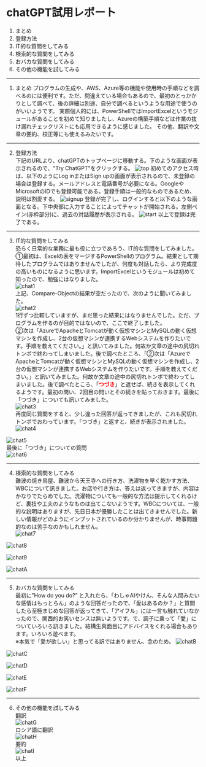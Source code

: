 # chatGPT試用レポート

1. まとめ
2. 登録方法
3. IT的な質問をしてみる
4. 検索的な質問をしてみる
5. おバカな質問をしてみる
6. その他の機能を試してみる
*****
1. まとめ
プログラムの生成や、AWS、Azure等の機能や使用時の手順などを調べるのには便利です。ただ、間違えている場合もあるので、最初のとっかかりとして調べて、後の詳細は別途、自分で調べるというような用途で使うのがいいようです。
実際個人的には、PowerShellではImportExcelというモジュールがあることを初めて知りましたし、Azureの構築手順などは作業の抜け漏れチェックリストにも応用できるように感じました。
その他、翻訳や文章の要約、校正等にも使えるみたいです。
***
2. 登録方法  
下記のURLより、chatGPTのトップページに移動する。下のような画面が表示されるので、"Try ChatGPT"をクリックする。
![top](chatGPT_top.png)
初めてのアクセス時は、以下のようにLog inまたはSign upの画面が表示されるので、未登録の場合は登録する。メールアドレスと電話番号が必要になる。GoogleやMicrosoftのIDでも登録可能である。登録手順は一般的なものであるため、説明は割愛する。
![signup](chatGPT_signup.png)
登録が完了し、ログインすると以下のような画面となる。下中央部に入力することによってチャットが開始される。左側ペイン(赤枠部分)に、過去の対話履歴が表示される。
![start](chatGPT_start.png)
以上で登録は完了である。
*****
3. IT的な質問をしてみる  
恐らく日常的な業務に最も役に立つであろう、IT的な質問をしてみました。
①最初は、Excelの表をマージするPowerShellのプログラム。結果として期待したプログラムではありませんでしたが、何度も対話したら、より完成度の高いものになるように思います。ImportExcelというモジュールは初めて知ったので、勉強にはなりました。  
![chat1](chatGPT_chat1.png)  
上記、Compare-Objectの結果が空だったので、次のように聞いてみました。  
![chat2](chatGPT_chat2.png)  
1行ずつ比較していますが、まだ思った結果にはなりませんでした。ただ、プログラムを作るのが目的ではないので、ここで終了しました。  
②次は「AzureでApacheとTomcatが動く仮想マシンとMySQLの動く仮想マシンを作成し、2台の仮想マシンが連携するWebシステムを作りたいです。手順を教えてください。」と訊いてみました。何故か文章の途中の尻切れトンボで終わってしまいました。後で調べたところ、「②次は「AzureでApacheとTomcatが動く仮想マシンとMySQLの動く仮想マシンを作成し、2台の仮想マシンが連携するWebシステムを作りたいです。手順を教えてください。」と訊いてみました。何故か文章の途中の尻切れトンボで終わってしまいました。後で調べたところ、「**<span style="color: red">つづき</span>**」と返せば、続きを表示してくれるようです。最初の問い、2回目の問いとその続きを貼っておきます。最後に「つづき」についても訊いてみました。  
![chat3](chatGPT_chat3.png)  
再度同じ質問をすると、少し違った回答が返ってきましたが、これも尻切れトンボでおわっています。「つづき」と返すと、続きが表示されました。  
![chat4](chatGPT_chat4.png)  
  
![chat5](chatGPT_chat5.png)  
最後に「つづき」についての質問  
![chat6](chatGPT_chat6.png)  
*****
4. 検索的な質問をしてみる  
難波の焼き鳥屋、難波から天王寺への行き方、洗濯物を早く乾かす方法、WBCについて訊きました。お店や行き方は、答えは返ってきますが、内容はかなりでたらめでした。洗濯物についても一般的な方法は提示してくれるけど、裏技や工夫のようなものは出てこないようです。WBCについては、一般的な説明はありますが、先日日本が優勝したことは出てきませんでした。新しい情報がどのようにインプットされているのか分かりませんが、時事問題的なのは苦手なのかもしれません。  
![chat7](chatGPT_chat7.png)  
  
![chat8](chatGPT_chat8.png)  
  
![chat9](chatGPT_chat9.png)  
  
![chatA](chatGPT_chatA.png)  
*****
5. おバカな質問をしてみる  
最初に”How do you do?” と入れたら、「わしゃAIやけん、そんな人間みたいな感情はもっとらん」のような回答だったので、「愛はあるのか？」と質問したら至極まじめな回答が返ってきて、「アイフル」には一言も触れていなかったので、関西的お笑いセンスは無いようです。で、調子に乗って「愛」についていろいろ訊きました。結構生真面目にアドバイスをくれる場合もあります。いろいろ遊べます。  
※本気で「愛が欲しい」と思ってる訳ではありません、念のため。
![chatB](chatGPT_chatB.png)  
  
![chatC](chatGPT_chatC.png)  
  
![chatD](chatGPT_chatD.png)  
  
![chatE](chatGPT_chatE.png)  
  
![chatF](chatGPT_chatF.png)  
  
***
6. その他の機能を試してみる  
翻訳  
![chatG](chatGPT_chatG.png)  
ロシア語に翻訳  
![chatH](chatGPT_chatH.png)  
要約  
![chatI](chatGPT_chatI.png)  
以上